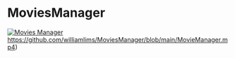 # MoviesManager
[![Movies Manager](https://share.gifyoutube.com/KzB6Gb.gif)](https://github.com/williamlims/MoviesManager/blob/main/MovieManager.mp4)https://github.com/williamlims/MoviesManager/blob/main/MovieManager.mp4)
